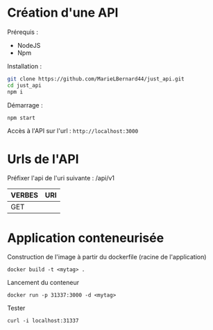 # Création d'une API

Prérequis :
- NodeJS
- Npm

Installation :

```bash
git clone https://github.com/MarieLBernard44/just_api.git
cd just_api
npm i
```

Démarrage :

```bash
npm start
```

Accès à l'API sur l'url : `http://localhost:3000`

# Urls de l'API

Préfixer l'api de l'uri suivante : /api/v1

| VERBES | URI        | 
|--------|------------|
| GET    |    



# Application conteneurisée

Construction de l'image à partir du dockerfile (racine de l'application)

```docker build -t <mytag> .``` 

Lancement du conteneur

```docker run -p 31337:3000 -d <mytag>``` 

Tester 

```curl -i localhost:31337```
